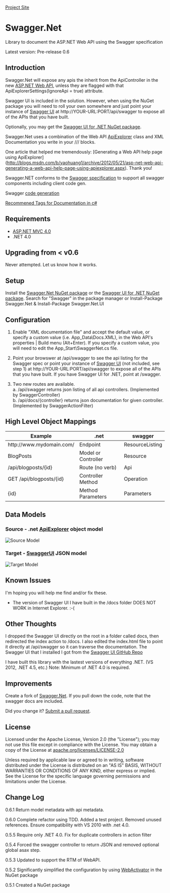 [Project Site](http://danieleli.github.com/Swagger.Net/)

Swagger.Net
===========

Library to document the ASP.NET Web API using the Swagger specification

Latest version: Pre-release 0.6


Introduction
------------

Swagger.Net will expose any apis the inherit from the ApiController in the new [ASP.NET Web API](http://www.asp.net/web-api), unless they are flagged with that ApiExplorerSettings(IgnoreApi = true) attribute.

Swagger UI is included in the solution.  However, when using the NuGet package you will need to roll your own somewhere and just point your instance of [Swagger UI](https://github.com/wordnik/swagger-ui) at http://YOUR-URL:PORT/api/swagger to expose all of the APIs that you have built.  

Optionally, you may get the [Swagger UI for .NET NuGet package](https://nuget.org/packages/Swagger.Net.UI).

Swagger.Net uses a combination of the Web API [ApiExplorer](http://msdn.microsoft.com/en-us/library/system.web.http.description.apiexplorer.aspx) class and XML Documentation you write in your /// blocks.

One article that helped me tremendously: [Generating a Web API help page using ApiExplorer] (http://blogs.msdn.com/b/yaohuang1/archive/2012/05/21/asp-net-web-api-generating-a-web-api-help-page-using-apiexplorer.aspx). Thank you!

Swagger.NET conforms to the [Swagger specification](https://github.com/wordnik/swagger-core/wiki) to support all swagger components including client code gen.

Swagger [code generation](https://github.com/wordnik/swagger-codegen)  

[Recommened Tags for Documentation in c#](http://msdn.microsoft.com/en-us/library/5ast78ax.aspx)  


Requirements
------------

+ [ASP.NET MVC 4.0](http://www.asp.net/mvc/mvc4)
+ .NET 4.0

Upgrading from < v0.6
------------------------------
Never attempted.  Let us know how it works.


Setup
-----

Install the [Swagger.Net NuGet package](https://nuget.org/packages/Swagger.Net) or the [Swagger UI for .NET NuGet package](https://nuget.org/packages/Swagger.Net.UI). Search for "Swagger" in the package manager or Install-Package Swagger.Net & Install-Package Swagger.Net.UI

Configuration
-------------
1. Enable "XML documentation file" and accept the default value, or specify a custom value (i.e. App_Data\Docs.XML), in the Web API's properties | Build menu (Alt+Enter). If you specify a custom value, you will need to edit the App_Start\SwaggerNet.cs file.

2. Point your browswer at /api/swagger to see the api listing for the Swagger spec or point your instance of [Swagger UI](https://github.com/wordnik/swagger-ui) (not included, see step 1) at http://YOUR-URL:PORT/api/swagger to expose all of the APIs that you have built.  If you have Swagger UI for .NET, point at /swagger.

3. Two new routes are available.   
  a. /api/swagger returns json listing of all api controllers.  (Implemented by SwaggerController)   
  b. /api/docs/{controller} returns json documentation for given controller.  (Implemented by SwaggerActionFilter)   

High Level Object Mappings
--------------------------
<table>
    <thead>
        <tr>
            <th>
                Example
            </th>
            <th>
                .net
            </th>
            <th>
                swagger
            </th>
        </tr>
    </thead>
    <tr>
        <td>
            http://www.mydomain.com/
        </td>
        <td>
            Endpoint 
        </td>
        <td>
            ResourceListing
        </td>
    </tr>
    <tr>
        <td>
            BlogPosts
        </td>
        <td>
            Model or Controller
        </td>
        <td>
            Resource
        </td>
    </tr>
    <tr>
        <td>
            /api/blogposts/{id}
        </td>
        <td>
            Route (no verb)
        </td>
        <td>
            Api
        </td>
    </tr>
    <tr>
        <td>
            GET /api/blogposts/{id}  
        </td>
        <td>
            Controller Method 
        </td>
        <td>
            Operation
        </td>
    </tr>
    <tr>
        <td>
            {id}
        </td>
        <td>
            Method Parameters
        </td>
        <td>
            Parameters
        </td>
    </tr>
</table>


Data Models
-----------
### Source - .net [ApiExplorer](http://msdn.microsoft.com/en-us/library/hh944855.aspx) object model
![Source Model](https://raw.github.com/danieleli/Swagger.Net/master/Swagger.Net/doc/images/ApiExplorerModels.png "ApiExplorer Model")
    
### Target - [SwaggerUI](https://github.com/wordnik/swagger-ui) JSON model
![Target Model](https://raw.github.com/danieleli/Swagger.Net/master/Swagger.Net/doc/images/SwaggerModels.png "Swagger UI Model")
   


Known Issues
------------

I'm hoping you will help me find and/or fix these.

+ The version of Swagger UI I have built in the /docs folder DOES NOT WORK in Internet Explorer.  :-(


Other Thoughts
--------------

I dropped the Swagger UI directly on the root in a folder called docs, then redirected the index action to /docs.  I also edited the index.html file to point it directly at /api/swagger so it can traverse the documentation.  The Swagger UI that I installed I got from the [Swagger UI GitHub Repo](https://github.com/wordnik/swagger-ui/downloads)

I have built this library with the lastest versions of everything .NET.  (VS 2012, .NET 4.5, etc.) Note: Minimum of .NET 4.0 is required.

Improvements
------------

Create a fork of [Swagger.Net](https://github.com/miketrionfo/Swagger.Net/fork).  If you pull down the code, note that the swagger docs are included.

Did you change it? [Submit a pull request](https://github.com/miketrionfo/Swagger.Net/pull/new/master).

License
-------

Licensed under the Apache License, Version 2.0 (the "License"); you may not use this file except in compliance with the License. You may obtain a copy of the License at [apache.org/licenses/LICENSE-2.0](http://apache.org/licenses/LICENSE-2.0)

Unless required by applicable law or agreed to in writing, software distributed under the License is distributed on an "AS IS" BASIS, WITHOUT WARRANTIES OR CONDITIONS OF ANY KIND, either express or implied. See the License for the specific language governing permissions and limitations under the License.

Change Log
----------
0.6.1 Return model metadata with api metadata.

0.6.0 Complete refactor using TDD.  Added a test project.  Removed unused references.  Ensure compatibility with VS 2010 with .net 4.0.

0.5.5 Require only .NET 4.0. Fix for duplicate controllers in action filter

0.5.4 Forced the swagger controller to return JSON and removed optional global asax step.

0.5.3 Updated to support the RTM of WebAPI.

0.5.2 Significantly simplified the configuration by using [WebActivator](https://github.com/davidebbo/WebActivator) in the NuGet package

0.5.1 Created a NuGet package